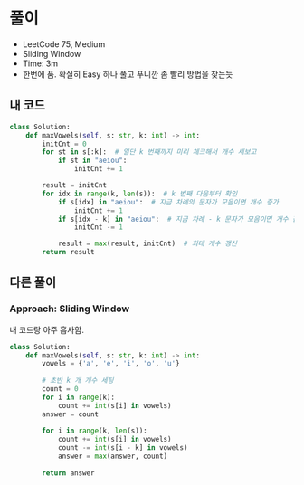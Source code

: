 # 풀이

- LeetCode 75, Medium
- Sliding Window
- Time: 3m
- 한번에 품. 확실히 Easy 하나 풀고 푸니깐 좀 빨리 방법을 찾는듯

## 내 코드 
```py
class Solution:
    def maxVowels(self, s: str, k: int) -> int:
        initCnt = 0
        for st in s[:k]:  # 일단 k 번째까지 미리 체크해서 개수 세보고
            if st in "aeiou":
                initCnt += 1

        result = initCnt
        for idx in range(k, len(s)):  # k 번째 다음부터 확인
            if s[idx] in "aeiou":  # 지금 차례의 문자가 모음이면 개수 증가
                initCnt += 1
            if s[idx - k] in "aeiou":  # 지금 차례 - k 문자가 모음이면 개수 감소
                initCnt -= 1

            result = max(result, initCnt)  # 최대 개수 갱신
        return result
```

## 다른 풀이

### Approach: Sliding Window
내 코드랑 아주 흡사함.
```py
class Solution:
    def maxVowels(self, s: str, k: int) -> int:
        vowels = {'a', 'e', 'i', 'o', 'u'}
        
        # 초반 k 개 개수 세팅
        count = 0
        for i in range(k):
            count += int(s[i] in vowels)
        answer = count
        
        for i in range(k, len(s)):
            count += int(s[i] in vowels)
            count -= int(s[i - k] in vowels)
            answer = max(answer, count)
        
        return answer
```